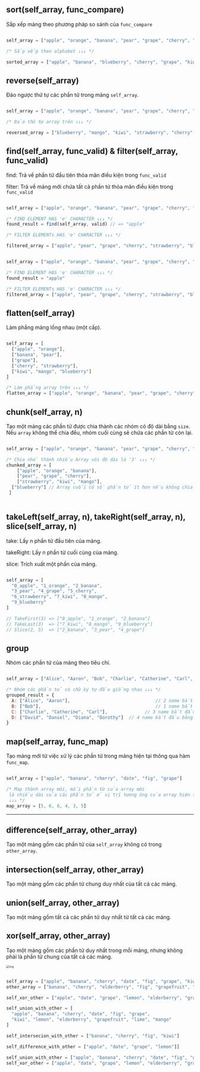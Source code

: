 

## sort(self_array, func_compare)

Sắp xếp mảng theo phương pháp so sánh của `func_compare`

```js

self_array = ["apple", "orange", "banana", "pear", "grape", "cherry", "strawberry", "kiwi", "mango", "blueberry"]

/* Sắp xếp theo alphabet ↓↓↓ */

sorted_array = ["apple", "banana", "blueberry", "cherry", "grape", "kiwi", "mango", "orange", "pear", "strawberry"]


```



## reverse(self_array)

Đảo ngược thứ tự các phần tử trong mảng `self_array`.

```js

self_array = ["apple", "orange", "banana", "pear", "grape", "cherry", "strawberry", "kiwi", "mango", "blueberry"]

/* Đảo thứ tự array trên ↓↓↓ */

reversed_array = ["blueberry", "mango", "kiwi", "strawberry", "cherry", "grape", "pear", "banana", "orange", "apple"]

```



## find(self_array, func_valid) & filter(self_array, func_valid)

find: Trả về phần tử đầu tiên thỏa mãn điều kiện trong `func_valid`

filter: Trả về mảng mới chứa tất cả phần tử thỏa mãn điều kiện trong  `func_valid`

```js

self_array = ["apple", "orange", "banana", "pear", "grape", "cherry", "strawberry", "kiwi", "mango", "blueberry"]

/* FIND ELEMENT HAS 'e' CHARACTER ↓↓↓ */
found_result = find(self_array, valid) // => "apple"

/* FILTER ELEMENTs HAS 'e' CHARACTER ↓↓↓ */

filtered_array = ["apple", "pear", "grape", "cherry", "strawberry", "blueberry"]

```


```js

self_array = ["apple", "orange", "banana", "pear", "grape", "cherry", "strawberry", "kiwi", "mango", "blueberry"];

/* FIND ELEMENT HAS 'e' CHARACTER ↓↓↓ */
found_result = "apple"

/* FILTER ELEMENTs HAS 'e' CHARACTER ↓↓↓ */
filtered_array = ["apple", "pear", "grape", "cherry", "strawberry", "blueberry"]

```

## flatten(self_array)

Làm phẳng mảng lồng nhau (một cấp).

```js

self_array = [
  ["apple", "orange"], 
  ["banana", "pear"], 
  ["grape"], 
  ["cherry", "strawberry"], 
  ["kiwi", "mango", "blueberry"]
]

/* Làm phẳng array trên ↓↓↓ */
flatten_array = ["apple", "orange", "banana", "pear", "grape", "cherry", "strawberry", "kiwi", "mango", "blueberry"]

```



## chunk(self_array, n)
Tạo một mảng các phần tử được chia thành các nhóm có độ dài bằng `size`. Nếu `array` không thể chia đều, nhóm cuối cùng sẽ chứa các phần tử còn lại.

```js

self_array = ["apple", "orange", "banana", "pear", "grape", "cherry", "strawberry", "kiwi", "mango", "blueberry"]

/* Chia nhỏ thành nhiều Array với độ dài là '3' ↓↓↓ */
chunked_array = [
	["apple", "orange", "banana"], 
	["pear", "grape", "cherry"], 
	["strawberry", "kiwi", "mango"], 
  ["blueberry"] // Array cuối có số phần tử ít hơn nếu không chia đều.
 ]
 
```



## takeLeft(self_array, n), takeRight(self_array, n), slice(self_array, n)

take: Lấy n phần tử đầu tiên của mảng. 

takeRight: Lấy n phần tử cuối cùng của mảng. 

slice: Trích xuất một phần của mảng.

```js

self_array = [
  "0_apple", "1_orange", "2_banana", 
  "3_pear", "4_grape", "5_cherry", 
  "6_strawberry", "7_kiwi", "8_mango", 
  "9_blueberry"
]

// TakeFirst(3) => ["0_apple", "1_orange", "2_banana"]
// TakeLast(3)  => ["7_kiwi", "8_mango", "9_blueberry"]
// Slice(2, 5) 	=> ["2_banana", "3_pear", "4_grape"]

```



## group

Nhóm các phần tử của mảng theo tiêu chí.

```js

self_array = ["Alice", "Aaron", "Bob", "Charlie", "Catherine", "Carl", "David", "Daniel", "Diana", "Dorothy"]

/* Nhóm các phần tử có chữ ký tự đầu giống nhau ↓↓↓ */
grouped_result = {
  A: ["Alice", "Aaron"],          						// 2 name bắt đầu bằng "A"
  B: ["Bob"],                     						// 1 name bắt đầu bằng "B"
  C: ["Charlie", "Catherine", "Carl"],  			// 3 name bắt đầu bằng "C"
  D: ["David", "Daniel", "Diana", "Dorothy"]  // 4 name bắt đầu bằng "D"
}

```


## map(self_array, func_map)

Tạo mảng mới từ việc xử lý các phần tử trong mảng hiện tại thông qua hàm `func_map`.

```js

self_array = ["apple", "banana", "cherry", "date", "fig", "grape"]

/* Map thành array mới, mỗi phần từ của array mới 
 là chiều dài của các phần tử ở vị trí tương ứng của array hiện tại 
 ↓↓↓ */
map_array = [5, 6, 6, 4, 3, 5]

```

----



## difference(self_array, other_array)

Tạo một mảng gồm các phần tử của `self_array` không có trong `other_array`.

## intersection(self_array, other_array)

Tạo một mảng gồm các phần tử chung duy nhất của tất cả các mảng.

## union(self_array, other_array)

Tạo một mảng gồm tất cả các phần tử duy nhất từ tất cả các mảng.

## xor(self_array, other_array)

Tạo một mảng gồm các phần tử duy nhất trong mỗi mảng, nhưng không phải là phần tử chung của tất cả các mảng.

<img src="https://p.ipic.vip/rqgnvk.jpg" alt="img" style="zoom:50%;" />


```js

self_array = ["apple", "banana", "cherry", "date", "fig", "grape", "kiwi", "lemon"];
other_array = ["banana", "cherry", "elderberry", "fig", "grapefruit", "kiwi", "lime", "mango"];

self_xor_other = ["apple", "date", "grape", "lemon", "elderberry", "grapefruit", "lime", "mango"]

self_union_with_other = [
  "apple", "banana", "cherry", "date", "fig", "grape", 
  "kiwi", "lemon", "elderberry", "grapefruit", "lime", "mango"
]

self_intersecion_with_other = ["banana", "cherry", "fig", "kiwi"]

self_difference_with_other = ["apple", "date", "grape", "lemon"]]

self_union_with_other = ["apple", "banana", "cherry", "date", "fig", "grape", "kiwi", "lemon", "elderberry", "grapefruit", "lime", "mango"]
self_xor_other = ["apple", "date", "grape", "lemon", "elderberry", "grapefruit", "lime", "mango"]
```